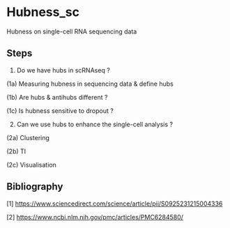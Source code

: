 Hubness_sc
====

Hubness on single-cell RNA sequencing data

Steps
-----------
1. Do we have hubs in scRNAseq ?

(1a) Measuring hubness in sequencing data & define hubs

(1b) Are hubs & antihubs different ?

(1c) Is hubness sensitive to dropout ?

2. Can we use hubs to enhance the single-cell analysis ?

(2a) Clustering

(2b) TI

(2c) Visualisation


Bibliography
-----------
[1] https://www.sciencedirect.com/science/article/pii/S0925231215004336

[2] https://www.ncbi.nlm.nih.gov/pmc/articles/PMC6284580/
